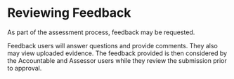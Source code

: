 # Reviewing Feedback
As part of the assessment process, feedback may be requested. 

Feedback users will answer questions and provide comments. They also may view uploaded evidence. The feedback provided is then considered by the Accountable and Assessor users while they review the submission prior to approval.

